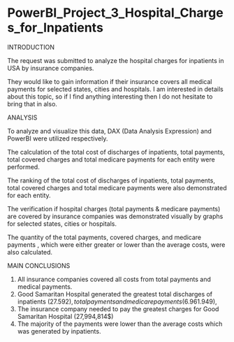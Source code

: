 # PowerBI_Project_3_Hospital_Charges_for_Inpatients

INTRODUCTION

The request was submitted to analyze the hospital charges for inpatients in USA by insurance companies.

They would like to gain information if their insurance covers all medical payments for selected states, cities and hospitals. 
I am interested in details about this topic, so if I find anything interesting then I do not hesitate to bring that in also. 

ANALYSIS

To analyze and visualize this data, DAX (Data Analysis Expression) and PowerBI were utilized respectively.

The calculation of the total cost of discharges of inpatients, total payments, total covered charges and total medicare payments for each entity were performed. 

The ranking of the total cost of discharges of inpatients, total payments, total covered charges and total medicare payments were also demonstrated for each entity.

The verification if hospital charges (total payments & medicare payments) are covered by insurance companies was demonstrated visually by graphs for selected states, cities or hospitals.

The quantity of the total payments, covered charges, and medicare payments , which were either greater or lower than the average costs, were also calculated.



MAIN CONCLUSIONS

1.	All insurance companies covered all costs from total payments and medical payments.
2.	Good Samaritan Hospital generated the greatest total discharges of inpatients (27.592$), total payments and medicare payments (6.961.949$), 
3.	The insurance company needed to pay the greatest charges for Good Samaritan Hospital (27,994,814$)
4.	The majority of the payments were lower than the average costs which was generated by inpatients.
